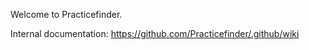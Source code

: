 Welcome to Practicefinder.

Internal documentation: <https://github.com/Practicefinder/.github/wiki>
